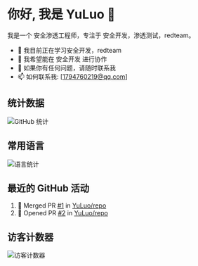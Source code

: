 # 你好, 我是 YuLuo 👋

我是一个 安全渗透工程师，专注于 安全开发，渗透测试，redteam。

- 🌱 我目前正在学习安全开发，redteam
- 👯 我希望能在 安全开发 进行协作
- 💬 如果你有任何问题，请随时联系我
- 📫 如何联系我: [1794760219@qq.com]

## 统计数据

![GitHub 统计](https://github-readme-stats.vercel.app/api?username=YuLuo&show_icons=true&theme=radical)

## 常用语言

![语言统计](https://github-readme-stats.vercel.app/api/top-langs/?username=YuLuo&layout=compact&theme=radical)

## 最近的 GitHub 活动

<!--START_SECTION:activity-->
1. 🎉 Merged PR [#1](https://github.com/YuLuo/repo/pull/1) in [YuLuo/repo](https://github.com/YuLuo/repo)
2. 💪 Opened PR [#2](https://github.com/YuLuo/repo/pull/2) in [YuLuo/repo](https://github.com/YuLuo/repo)
<!--END_SECTION:activity-->

## 访客计数器

![访客计数器](https://visitor-badge.laobi.icu/badge?page_id=YuLuo.YuLuo)
